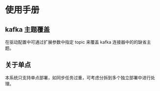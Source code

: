 # 使用手册

## kafka 主题覆盖

在驱动配置中可通过扩展参数中指定 topic 来覆盖 kafka 连接器中的的缺省主题。

## 关于单点

本系统只支持单点部署，如同步任务过重，可考虑分拆到多个独立部署中进行处理。